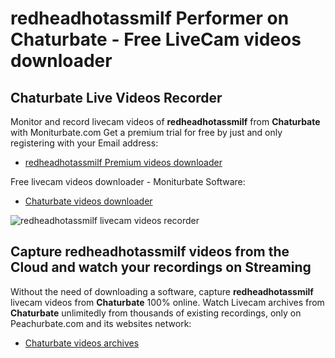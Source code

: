 # redheadhotassmilf Performer on Chaturbate - Free LiveCam videos downloader

## Chaturbate Live Videos Recorder

Monitor and record livecam videos of **redheadhotassmilf** from **Chaturbate** with Moniturbate.com
Get a premium trial for free by just and only registering with your Email address:
* [redheadhotassmilf Premium videos downloader](https://moniturbate.com/request-demo-licence-key.html)

Free livecam videos downloader - Moniturbate Software:
* [Chaturbate videos downloader](https://moniturbate.com/moniturbate-download-software.html)

![redheadhotassmilf livecam videos recorder](https://peachurnet.com/templates/moniturbate-software.png)


## Capture redheadhotassmilf videos from the Cloud and watch your recordings on Streaming

Without the need of downloading a software, capture **redheadhotassmilf** livecam videos from **Chaturbate** 100% online.
Watch Livecam archives from **Chaturbate** unlimitedly from thousands of existing recordings, only on Peachurbate.com and its websites network:
* [Chaturbate videos archives](https://peachurnet.com/)